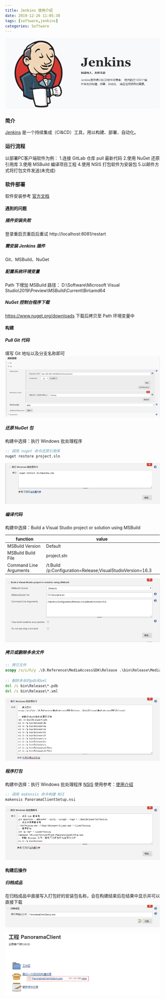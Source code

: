 ```yaml
---
title: Jenkins 使用介绍
date: 2019-12-26 11:05:38
tags: [software,jenkins]
categories: Software
---
```

<img src="https://raw.githubusercontent.com/Sadness96/sadness96.github.io/master/images/blog/software-jenkins/jenkins.png"/>

<!-- more -->
### 简介
[Jenkins](https://jenkins.io/zh/) 是一个持续集成（CI&CD）工具，用以构建、部署、自动化。
### 运行流程
以部署PC客户端软件为例：
1.连接 GitLab 仓库 pull 最新代码
2.使用 NuGet 还原引用库
3.使用 MSBuild 编译项目工程
4.使用 NSIS 打包软件为安装包
5.以邮件方式将打包文件发送(未完成)
### 软件部署
软件安装参考 [官方文档](https://jenkins.io/zh/doc/pipeline/tour/getting-started/)
#### 遇到的问题
##### 插件安装失败
登录重启页重启后重试
http://localhost:8081/restart
##### 需安装 Jenkins 插件
Git、MSBuild、NuGet
##### 配置系统环境变量
Path 下增加 MSBuild 路径：
D:\Software\Microsoft Visual Studio\2019\Preview\MSBuild\Current\Bin\amd64
##### NuGet 控制台程序下载
https://www.nuget.org/downloads
下载后拷贝至 Path 环境变量中
#### 构建
##### Pull Git 代码
填写 Git 地址以及分支名称即可
<img src="https://raw.githubusercontent.com/Sadness96/sadness96.github.io/master/images/blog/software-jenkins/%E6%BA%90%E7%A0%81%E7%AE%A1%E7%90%86.png"/>

##### 还原 NuGet 包
构建中选择：执行 Windows 批处理程序
``` cmd
:: 调用 nuget 命令还原引用库
nuget restore project.sln
```
<img src="https://raw.githubusercontent.com/Sadness96/sadness96.github.io/master/images/blog/software-jenkins/nuget.png"/>

##### 编译代码
构建中选择：Build a Visual Studio project or solution using MSBuild

| function | value |
| ---- | ---- |
| MSBuild Version | Default |
| MSBuild Build File | project.sln |
| Command Line Arguments | /t:Build /p:Configuration=Release;VisualStudioVersion=16.3 |

<img src="https://raw.githubusercontent.com/Sadness96/sadness96.github.io/master/images/blog/software-jenkins/msbuild.png"/>

##### 拷贝或删除多余文件
``` cmd
:: 拷贝文件
xcopy /s/c/h/y .\9.Reference\MediaAccessSDK\Release .\bin\Release\MediaAccessSDK\Release\

:: 删除多余的pdb和xml
del /s bin\Release\*.pdb
del /s bin\Release\*.xml
```
<img src="https://raw.githubusercontent.com/Sadness96/sadness96.github.io/master/images/blog/software-jenkins/copydel.png"/>

##### 程序打包
构建中选择：执行 Windows 批处理程序
[NSIS](https://nsis.sourceforge.io/Main_Page) 使用参考：[使用介绍](http://sadness96.github.io/blog/2018/11/24/software-Nsis/)
``` cmd
:: 调用 makensis 命令构建 NSI
makensis PanoramaClientSetup.nsi
```
<img src="https://raw.githubusercontent.com/Sadness96/sadness96.github.io/master/images/blog/software-jenkins/nsis.png"/>

#### 构建后操作
##### 归档成品
在归档成品中直接写入打包好的安装包名称，会在构建结束后在结果中显示并可以直接下载
<img src="https://raw.githubusercontent.com/Sadness96/sadness96.github.io/master/images/blog/software-jenkins/归档成品.png"/>

<img src="https://raw.githubusercontent.com/Sadness96/sadness96.github.io/master/images/blog/software-jenkins/结果.png"/>